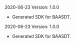 2020-06-23 Version: 1.0.0
- Generated SDK for BAASDT.

2020-06-23 Version: 1.0.0
- Generated SDK for BAASDT.

